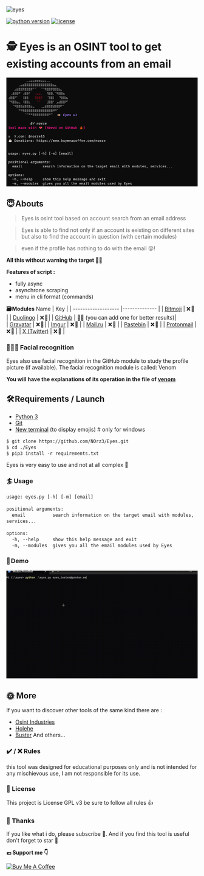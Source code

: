 ![eyes](https://github.com/N0rz3/Eyes/assets/123885505/a3d32220-f8e5-430a-a34c-45da632bfcce)

[![python version](https://img.shields.io/badge/Python-3.10%2B-brightgreen)](https://www.python.org/downloads/)
[![license](https://img.shields.io/badge/License-GNU-blue.svg)](https://www.gnu.org/licenses/gpl-3.0.fr.html)


# **🕵️ Eyes is an OSINT tool to get existing accounts from an email**

![](assets/capture.png)

## 😇 Abouts

> Eyes is osint tool based on account search from an email address

> Eyes is able to find not only if an account is existing on different sites but also to find the account in question (with certain modules)

> even if the profile has nothing to do with the email 😲!

**All this without warning the target 🕵️‍♂️**


**Features of script :**
- fully async
- asynchrone scraping
- menu in cli format (commands)


**🗃️ Modules**
 Name                 |  Key          |
| ------------------- |-------------- |
| [Bitmoji](https://www.bitmoji.com/) | ❌ 🔑 |
| [Duolingo](https://www.duolingo.com/) | ❌ 🔑 |
| [GitHub](https://github.com) | 🤔🔑 (you can add one for better results) |  
| [Gravatar](https://en.gravatar.com/) | ❌ 🔑 |
| [Imgur](https://imgur.com) | ❌ 🔑 |
| [Mail.ru](https://mail.ru/) | ❌ 🔑 |
| [Pastebin](https://pastebin.com) | ❌ 🔑 |
| [Protonmail](https://proton.me/mail) | ❌ 🔑 |
| [X (Twitter)](https://x.com) | ❌ 🔑 |


### 📸🙋‍♂️ Facial recognition 

Eyes also use facial recognition in the GitHub module to study the profile picture (if available).
The facial recognition module is called: Venom

**You will have the explanations of its operation in the file of [venom](lib/venom.py)**

## 🛠️ Requirements / Launch

- [Python 3](https://www.python.org/downloads/)
- [Git](https://git-scm.com/downloads)
- [New terminal](https://apps.microsoft.com/store/detail/windows-terminal/9N0DX20HK701?hl=en-us&gl=us) (to display emojis) # only for windows

```
$ git clone https://github.com/N0rz3/Eyes.git
$ cd ./Eyes
$ pip3 install -r requirements.txt
```

Eyes is very easy to use and not at all complex 🤙 

### 🏄 Usage
```
usage: eyes.py [-h] [-m] [email]

positional arguments:
  email          search information on the target email with modules, services...

options:
  -h, --help     show this help message and exit
  -m, --modules  gives you all the email modules used by Eyes
```

### 🎥 Demo 

![](assets/demo.gif)


## 🌞 More

If you want to discover other tools of the same kind there are :
- [Osint Industries](https://osint.industries/)
- [Holehe](https://github.com/megadose/holehe)
- [Buster](https://github.com/sham00n/buster)
And others...

### ✔️ / ❌ Rules
this tool was designed for educational purposes only and is not intended for any mischievous use, I am not responsible for its use.

### 📜 License
This project is License GPL v3 be sure to follow all rules 👍

### 💖 Thanks
If you like what i do, please subscribe 💖. And if you find this tool is useful don't forget to star 🌟


**💶 Support me 👇**

<a href="https://www.buymeacoffee.com/norze" target="_blank"><img src="https://cdn.buymeacoffee.com/buttons/v2/default-yellow.png" alt="Buy Me A Coffee" height="50" ></a> 
